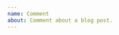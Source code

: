 ```yaml
---
name: Comment
about: Comment about a blog post.
---
```


<!-- Please reference the post using a hyperlink. -->
